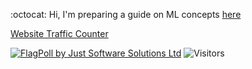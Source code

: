 :octocat:  Hi,  I'm preparing a guide on ML concepts [here](https://github.com/fatemehsrz/ML_Concepts) 

<script type="text/javascript" src="https://cdn.livetrafficfeed.com/static/v5/live.js?bc=ffffff&tc=000000&brd1=2853a8&lnk=135d9e&hc=ffffff&hfc=2853a8&nc=19ff19&vv=334&tft=8&ro=0&tz=America%2FNew_York&res=0"></script><noscript id="LTF_live_website_visitor"><a href="http://livetrafficfeed.com">Website Traffic Counter</a></noscript>

<a href="https://www.justsoftwaresolutions.co.uk/flagpoll/more.php?id=1483"><img src="https://www.justsoftwaresolutions.co.uk/flagpoll/image.php?id=1483&size=small" alt="FlagPoll by Just Software Solutions Ltd"></a> ![Visitors](https://profile-counter.glitch.me/{fatemehsrz}/count.svg)  


